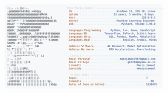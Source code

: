<picture>
  <source srcset="https://raw.githubusercontent.com/mmazinjameel/mmazinjameel/main/dark_mode.svg?v=1743869420" media="(prefers-color-scheme: dark)">
  <img src="https://raw.githubusercontent.com/mmazinjameel/mmazinjameel/main/light_mode.svg?v=1743869420">
</picture>

